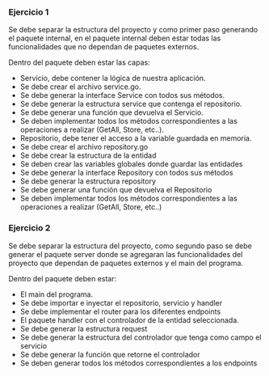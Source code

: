 ### Ejercicio 1
Se debe separar la estructura del proyecto y como primer paso generando el paquete internal, en el paquete internal deben estar todas las funcionalidades que no dependan de paquetes externos.

Dentro del paquete deben estar las capas:
* Servicio, debe contener la lógica de nuestra aplicación.
* Se debe crear el archivo service.go.
* Se debe generar la interface Service con todos sus métodos.
* Se debe generar la estructura service que contenga el repositorio.
* Se debe generar una función que devuelva el Servicio.
* Se deben implementar todos los métodos correspondientes a las operaciones a realizar (GetAll, Store, etc..).
* Repositorio, debe tener el acceso a la variable guardada en memoria.
* Se debe crear el archivo repository.go
* Se debe crear la estructura de la entidad
* Se deben crear las variables globales donde guardar las entidades
* Se debe generar la interface Repository con todos sus métodos
* Se debe generar la estructura repository
* Se debe generar una función que devuelva el Repositorio
* Se deben implementar todos los métodos correspondientes a las operaciones a realizar (GetAll, Store, etc..)

### Ejercicio 2

Se debe separar la estructura del proyecto, como segundo paso se debe generar el paquete server donde se agregaran las funcionalidades del proyecto que dependan de paquetes externos y el main del programa.

Dentro del paquete deben estar:
* El main del programa.
* Se debe importar e inyectar el repositorio, servicio y handler
* Se debe implementar el router para los diferentes endpoints
* El paquete handler con el controlador de la entidad seleccionada.
* Se debe generar la estructura request
* Se debe generar la estructura del controlador que tenga como campo el servicio
* Se debe generar la función que retorne el controlador
* Se deben generar todos los métodos correspondientes a los endpoints
